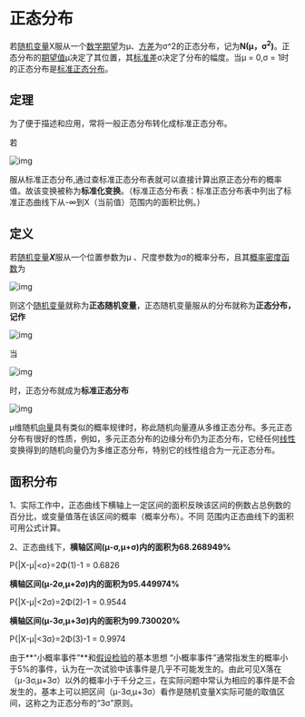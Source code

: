 # 正态分布

若[随机变量](https://baike.baidu.com/item/随机变量/828980)X服从一个[数学期望](https://baike.baidu.com/item/数学期望/5362790)为μ、[方差](https://baike.baidu.com/item/方差/3108412)为σ^2的正态分布，记为**N(μ，σ<sup>2</sup>)**。正态分布的[期望值](https://baike.baidu.com/item/期望值/8664642)μ决定了其位置，其[标准差](https://baike.baidu.com/item/标准差/1415772)σ决定了分布的幅度。当μ = 0,σ = 1时的正态分布是[标准正态分布](https://baike.baidu.com/item/标准正态分布)。

## 定理

为了便于描述和应用，常将一般正态分布转化成标准正态分布。 

若

![img](https://bkimg.cdn.bcebos.com/formula/01a91c9fd0fb903c925ffe1faa8bcbfe.svg)

服从标准正态分布,通过查标准正态分布表就可以直接计算出原正态分布的概率值。故该变换被称为**标准化变换**。（标准正态分布表：标准正态分布表中列出了标准正态曲线下从-∞到X（当前值）范围内的面积比例。）

## 定义

若[随机变量](https://baike.baidu.com/item/随机变量)***X***服从一个位置参数为μ 、尺度参数为σ的概率分布，且其[概率密度函数](https://baike.baidu.com/item/概率密度函数)为

![img](https://bkimg.cdn.bcebos.com/formula/d8fc1a3696534a47f23d6bcb60c1212c.svg)

则这个[随机变量](https://baike.baidu.com/item/随机变量)就称为**正态随机变量**，正态随机变量服从的分布就称为**正态分布，记作**

![img](https://bkimg.cdn.bcebos.com/formula/c6616be8ba462efb300df50f0ee95e33.svg)

当

![img](https://bkimg.cdn.bcebos.com/formula/040c60274885dfce9652570e92cf8dcc.svg)

 时，正态分布就成为**标准正态分布**

![img](https://bkimg.cdn.bcebos.com/formula/a49f2d97f625020c180a64346e8cece7.svg)

μ维随机[向量](https://baike.baidu.com/item/向量)具有类似的概率规律时，称此随机向量遵从多维正态分布。多元正态分布有很好的性质，例如，多元正态分布的边缘分布仍为正态分布，它经任何[线性](https://baike.baidu.com/item/线性)变换得到的随机向量仍为多维正态分布，特别它的线性组合为一元正态分布。

## 面积分布

1、实际工作中，正态曲线下横轴上一定区间的面积反映该区间的例数占总例数的百分比，或变量值落在该区间的概率（概率分布）。不同 范围内正态曲线下的面积可用公式计算。

2、正态曲线下，**横轴区间(μ-σ,μ+σ)内的面积为68.268949%**

P{|X-μ|<σ}=2Φ(1)-1 = 0.6826

**横轴区间(μ-2σ,μ+2σ)内的面积为95.449974%**

P{|X-μ|<2σ}=2Φ(2)-1 = 0.9544

**横轴区间(μ-3σ,μ+3σ)内的面积为99.730020%**

P{|X-μ|<3σ}=2Φ(3)-1 = 0.9974

由于**“小概率事件”**和[假设检验](https://baike.baidu.com/item/假设检验)的基本思想 “小概率事件”通常指发生的概率小于5%的事件，认为在一次试验中该事件是几乎不可能发生的。由此可见X落在（μ-3σ,μ+3σ）以外的概率小于千分之三，在实际问题中常认为相应的事件是不会发生的，基本上可以把区间（μ-3σ,μ+3σ）看作是随机变量X实际可能的取值区间，这称之为正态分布的“3σ”原则。